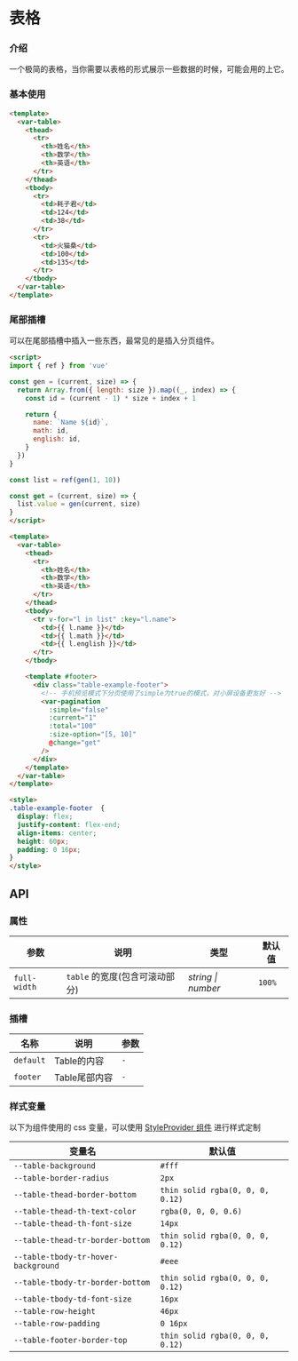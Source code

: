 # 表格

### 介绍

一个极简的表格，当你需要以表格的形式展示一些数据的时候，可能会用的上它。

### 基本使用

```html
<template>
  <var-table>
    <thead>
      <tr>
        <th>姓名</th>
        <th>数学</th>
        <th>英语</th>
      </tr>
    </thead>
    <tbody>
      <tr>
        <td>耗子君</td>
        <td>124</td>
        <td>38</td>
      </tr>
      <tr>
        <td>火猫桑</td>
        <td>100</td>
        <td>135</td>
      </tr>
    </tbody>
  </var-table>
</template>
```

### 尾部插槽

可以在尾部插槽中插入一些东西，最常见的是插入分页组件。

```html
<script>
import { ref } from 'vue'

const gen = (current, size) => {
  return Array.from({ length: size }).map((_, index) => {
    const id = (current - 1) * size + index + 1

    return {
      name: `Name ${id}`,
      math: id,
      english: id,
    }
  })
}

const list = ref(gen(1, 10))

const get = (current, size) => {
  list.value = gen(current, size)
}
</script>

<template>
  <var-table>
    <thead>
      <tr>
        <th>姓名</th>
        <th>数学</th>
        <th>英语</th>
      </tr>
    </thead>
    <tbody>
      <tr v-for="l in list" :key="l.name">
        <td>{{ l.name }}</td>
        <td>{{ l.math }}</td>
        <td>{{ l.english }}</td>
      </tr>
    </tbody>

    <template #footer>
      <div class="table-example-footer">
        <!-- 手机预览模式下分页使用了simple为true的模式，对小屏设备更友好 -->
        <var-pagination
          :simple="false"
          :current="1"
          :total="100"
          :size-option="[5, 10]"
          @change="get"
        />
      </div>
    </template>
  </var-table>
</template>

<style>
.table-example-footer  {
  display: flex;
  justify-content: flex-end;
  align-items: center;
  height: 60px;
  padding: 0 16px;
}
</style>
```

## API

### 属性

| 参数           | 说明 | 类型 | 默认值 |
|--------------| -------------- | -------- | ---------- |
| `full-width` | `table` 的宽度(包含可滚动部分)	| _string \| number_ | `100%` |

### 插槽

| 名称 | 说明 | 参数 |
| ----- | -------------- | -------- |
| `default` | Table的内容 | `-` |
| `footer` | Table尾部内容 | `-` |

### 样式变量
以下为组件使用的 css 变量，可以使用 [StyleProvider 组件](#/zh-CN/style-provider) 进行样式定制

| 变量名 | 默认值 |
| --- | --- |
| `--table-background` | `#fff` |
| `--table-border-radius` | `2px` |
| `--table-thead-border-bottom` | `thin solid rgba(0, 0, 0, 0.12)` |
| `--table-thead-th-text-color` | `rgba(0, 0, 0, 0.6)` |
| `--table-thead-th-font-size` | `14px` |
| `--table-thead-tr-border-bottom` | `thin solid rgba(0, 0, 0, 0.12)` |
| `--table-tbody-tr-hover-background` | `#eee` |
| `--table-tbody-tr-border-bottom` | `thin solid rgba(0, 0, 0, 0.12)` |
| `--table-tbody-td-font-size` | `16px` |
| `--table-row-height` | `46px` |
| `--table-row-padding` | `0 16px` |
| `--table-footer-border-top` | `thin solid rgba(0, 0, 0, 0.12)` |
